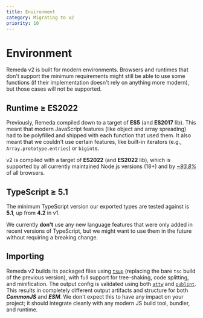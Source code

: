 ```yaml
---
title: Environment
category: Migrating to v2
priority: 10
---
```


# Environment

Remeda v2 is built for modern environments. Browsers and runtimes that don't
support the minimum requirements might still be able to use some functions (if
their implementation doesn't rely on anything more modern), but those cases will
not be supported.

## Runtime ≥ ES2022

Previously, Remeda compiled down to a target of **ES5** (and **ES2017** lib).
This meant that modern JavaScript features (like object and array spreading) had
to be polyfilled and shipped with each function that used them. It also meant
that we couldn't use certain features, like built-in iterators (e.g.,
`Array.prototype.entries`) or `bigint`s.

v2 is compiled with a target of **ES2022** (and **ES2022** lib), which is
supported by all currently maintained Node.js versions (18+) and by [_~93.8%_](https://caniuse.com/mdn-javascript_builtins_array_at,mdn-javascript_builtins_object_hasown)
of all browsers.

## TypeScript ≥ 5.1

The minimum TypeScript version our exported types are tested against is **5.1**,
up from **4.2** in v1.

We currently **don't** use any new language features that were only added in
recent versions of TypeScript, but we might want to use them in the future
without requiring a breaking change.

## Importing

Remeda v2 builds its packaged files using [`tsup`](https://tsup.egoist.dev/)
(replacing the bare `tsc` build of the previous version), with full support for
tree-shaking, code splitting, and minification. The output config is validated
using both [`attw`](https://arethetypeswrong.github.io/) and [`publint`](https://publint.dev/).
This results in completely different output artifacts and structure for both
**_CommonJS_** and **_ESM_**. We don't expect this to have any impact on your
project; it should integrate cleanly with any modern JS build tool, bundler, and
runtime.
